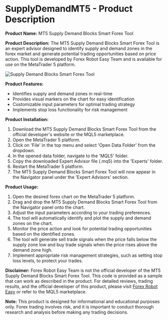 # SupplyDemandMT5 - Product Description

**Product Name:** MT5 Supply Demand Blocks Smart Forex Tool

**Product Description:**
The MT5 Supply Demand Blocks Smart Forex Tool is an expert advisor designed to identify supply and demand zones in the forex market and generate potential trading opportunities based on price action. This tool is developed by Forex Robot Easy Team and is available for use on the MetaTrader 5 platform.

![Supply Demand Blocks Smart Forex Tool](https://forexroboteasy.com/wp-content/uploads/2022/01/supply-demand-blocks-mt5.jpg)

**Product Features:**
- Identifies supply and demand zones in real-time
- Provides visual markers on the chart for easy identification
- Customizable input parameters for optimal trading strategy
- Implements stop loss functionality for risk management

**Product Installation:**
1. Download the MT5 Supply Demand Blocks Smart Forex Tool from the official developer's website or the MQL5 marketplace.
2. Open the MetaTrader 5 platform.
3. Click on 'File' in the top menu and select 'Open Data Folder' from the dropdown.
4. In the opened data folder, navigate to the 'MQL5' folder.
5. Copy the downloaded Expert Advisor file (.mq5) into the 'Experts' folder.
6. Restart the MetaTrader 5 platform.
7. The MT5 Supply Demand Blocks Smart Forex Tool will now appear in the Navigator panel under the 'Expert Advisors' section.

**Product Usage:**
1. Open the desired forex chart on the MetaTrader 5 platform.
2. Drag and drop the MT5 Supply Demand Blocks Smart Forex Tool from the Navigator panel onto the chart.
3. Adjust the input parameters according to your trading preferences.
4. The tool will automatically identify and plot the supply and demand zones on the chart.
5. Monitor the price action and look for potential trading opportunities based on the identified zones.
6. The tool will generate sell trade signals when the price falls below the supply zone low and buy trade signals when the price rises above the demand zone high.
7. Implement appropriate risk management strategies, such as setting stop loss levels, to protect your trades.

**Disclaimer:**
Forex Robot Easy Team is not the official developer of the MT5 Supply Demand Blocks Smart Forex Tool. This code is provided as a sample that can work as described in the product. For detailed reviews, trading results, and the official developer of this product, please visit [Forex Robot Easy](https://forexroboteasy.com/forex-robot-review/review-mt5-supply-demand-blocks-smart-forex-tool/) or refer to the MQL5 marketplace.

**Note:** This product is designed for informational and educational purposes only. Forex trading involves risk, and it is important to conduct thorough research and analysis before making any trading decisions.
